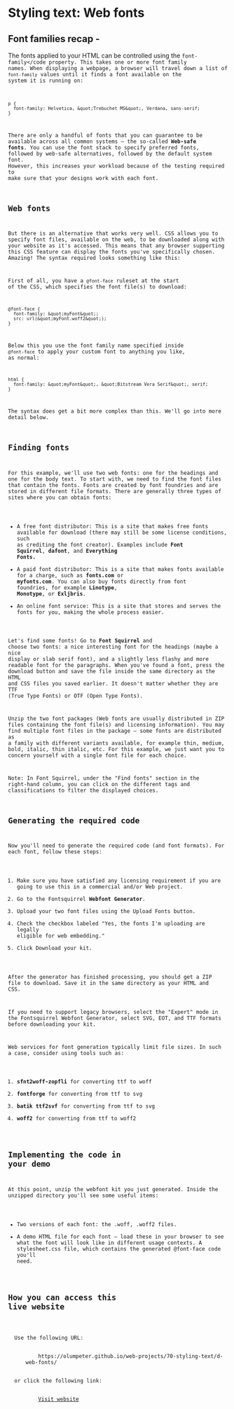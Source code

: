 # Styling text: Web fonts

## Font families recap -
The fonts applied to your HTML can be controlled using the 
<code>font-family</code property. This takes one or more font family 
names. When displaying a webpage, a browser will travel down a list of 
<code>font-family</code> values until it finds a font available on the 
system it is running on:

```
p {
  font-family: Helvetica, &quot;Trebuchet MS&quot;, Verdana, sans-serif;
}    
```

There are only a handful of fonts that you can guarantee to be available 
across all common systems — the so-called **Web-safe fonts**. You can use 
the font stack to specify preferred fonts, followed by web-safe alternatives, 
followed by the default system font. However, this increases your workload 
because of the testing required to make sure that your designs work with 
each font.

## Web fonts
But there is an alternative that works very well. CSS allows you to specify 
font files, available on the web, to be downloaded along with your website 
as it's accessed. This means that any browser supporting this CSS feature can 
display the fonts you've specifically chosen. Amazing! The syntax required 
looks something like this:

First of all, you have a <code>@font-face</code> ruleset at the start of 
the CSS, which specifies the font file(s) to download:

```
@font-face {
  font-family: &quot;myFont&quot;;
  src: url(&quot;myFont.woff2&quot;);
}
```

Below this you use the font family name specified inside <code>@font-face</code> 
to apply your custom font to anything you like, as normal:

```
html {
  font-family: &quot;myFont&quot;, &quot;Bitstream Vera Serif&quot;, serif;
}

```

The syntax does get a bit more complex than this. We'll go into more detail below.

## Finding fonts

For this example, we'll use two web fonts: one for the headings and one for 
the body text. To start with, we need to find the font files that contain the 
fonts. Fonts are created by font foundries and are stored in different file 
formats. There are generally three types of sites where you can obtain fonts:

- A free font distributor: This is a site that makes free fonts available for 
download (there may still be some license conditions, such as crediting the 
font creator). Examples include **Font Squirrel**, **dafont**, and **Everything 
Fonts.**
- A paid font distributor: This is a site that makes fonts available for a 
charge, such as **fonts.com** or **myfonts.com**. You can also buy fonts 
directly from font foundries, for example **Linotype**, **Monotype**, or 
**Exljbris**.
- An online font service: This is a site that stores and serves the fonts for 
you, making the whole process easier.

Let's find some fonts! Go to **Font Squirrel** and choose two fonts: a nice 
interesting font for the headings (maybe a nice display or slab serif font), 
and a slightly less flashy and more readable font for the paragraphs. When 
you've found a font, press the download button and save the file inside the 
same directory as the HTML and CSS files you saved earlier. It doesn't matter 
whether they are TTF (True Type Fonts) or OTF (Open Type Fonts).

Unzip the two font packages (Web fonts are usually distributed in ZIP files 
containing the font file(s) and licensing information). You may find multiple 
font files in the package — some fonts are distributed as a family with 
different variants available, for example thin, medium, bold, italic, thin 
italic, etc. For this example, we just want you to concern yourself with a 
single font file for each choice.

Note: In Font Squirrel, under the &quot;Find fonts&quot; section in the 
right-hand column, you can click on the different tags and classifications to 
filter the displayed choices.

## Generating the required code

Now you'll need to generate the required code (and font formats). For each 
font, follow these steps:

1. Make sure you have satisfied any licensing requirement if you are going to 
use this in a commercial and/or Web project.
1. Go to the Fontsquirrel **Webfont Generator**.
1. Upload your two font files using the Upload Fonts button.
1. Check the checkbox labeled &quot;Yes, the fonts I'm uploading are legally
 eligible for web embedding.&quot;
1. Click Download your kit.

After the generator has finished processing, you should get a ZIP file to 
download. Save it in the same directory as your HTML and CSS.

If you need to support legacy browsers, select the &quot;Expert&quot; mode in 
the Fontsquirrel Webfont Generator, select SVG, EOT, and TTF formats before 
downloading your kit.

Web services for font generation typically limit file sizes. In such a case, 
consider using tools such as:

1. **sfnt2woff-zopfli** for converting ttf to woff
1. **fontforge** for converting from ttf to svg
1. **batik ttf2svf** for converting from ttf to svg
1. **woff2** for converting from ttf to woff2

## Implementing the code in your demo

At this point, unzip the webfont kit you just generated. Inside the unzipped 
directory you'll see some useful items:

- Two versions of each font: the .woff, .woff2 files.
- A demo HTML file for each font — load these in your browser to see what the 
font will look like in different usage contexts.
A stylesheet.css file, which contains the generated @font-face code you'll need.

## How you can access this live website

<dl>
  Use the following URL:
  <dd>
    https://olumpeter.github.io/web-projects/70-styling-text/d-web-fonts/
  </dd>
  or click the following link:
  <dd>
    <a href="https://olumpeter.github.io/web-projects/70-styling-text/d-web-fonts/">Visit website</a>
  </dd>
</dl>
